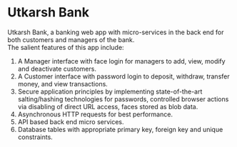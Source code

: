 # Utkarsh Bank
Utkarsh Bank, a banking web app with micro-services in the back end for both customers and managers of the bank.  
The salient features of this app include:
1.	A Manager interface with face login for managers to add, view, modify and deactivate customers.   
2.	A Customer interface with password login to deposit, withdraw, transfer money, and view transactions.  
3.	Secure application principles by implementing state-of-the-art salting/hashing technologies for passwords, controlled browser actions via disabling of direct URL access, faces stored as blob data.  
4.	Asynchronous HTTP requests for best performance.  
5.	API based back end micro services.  
6.	Database tables with appropriate primary key, foreign key and unique constraints.  
